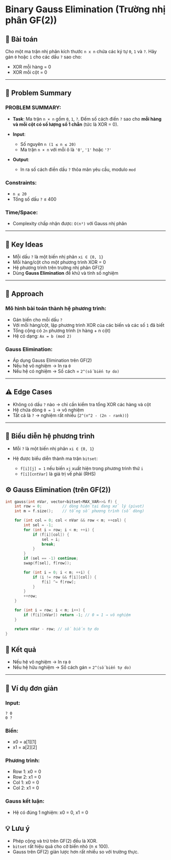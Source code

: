 # Binary Gauss Elimination (Trường nhị phân GF(2))

## 🎯 Bài toán

Cho một ma trận nhị phân kích thước `n x n` chứa các ký tự `0`, `1` và `?`.
Hãy gán `0` hoặc `1` cho các dấu `?` sao cho:

* XOR mỗi hàng = 0
* XOR mỗi cột = 0

---

## 📝 Problem Summary

### PROBLEM SUMMARY:

* **Task**: Ma trận `n × n` gồm `0`, `1`, `?`. Đếm số cách điền `?` sao cho **mỗi hàng và mỗi cột có số lượng số 1 chẵn** (tức là XOR = 0).
* **Input**:

  * Số nguyên `n (1 ≤ n ≤ 20)`
  * Ma trận `n × n` với mỗi ô là `'0'`, `'1'` hoặc `'?'`
* **Output**:

  * In ra số cách điền dấu `?` thỏa mãn yêu cầu, modulo `mod`

### Constraints:

* `n ≤ 20`
* Tổng số dấu `?` ≤ 400

### Time/Space:

* Complexity chấp nhận được: `O(n³)` với Gauss nhị phân

---

## 🔑 Key Ideas

* Mỗi dấu `?` là một biến nhị phân `xi ∈ {0, 1}`
* Mỗi hàng/cột cho một phương trình XOR = 0
* Hệ phương trình trên trường nhị phân GF(2)
* Dùng **Gauss Elimination** để khử và tính số nghiệm

---

## 🚀 Approach

### Mô hình bài toán thành hệ phương trình:

* Gán biến cho mỗi dấu `?`
* Với mỗi hàng/cột, lập phương trình XOR của các biến và các số `1` đã biết
* Tổng cộng có `2n` phương trình (n hàng + n cột)
* Hệ có dạng: `Ax = b (mod 2)`

### Gauss Elimination:

* Áp dụng Gauss Elimination trên GF(2)
* Nếu hệ vô nghiệm → In ra `0`
* Nếu hệ có nghiệm → Số cách = `2^(số biến tự do)`

---

## ⚠️ Edge Cases

* Không có dấu `?` nào → chỉ cần kiểm tra tổng XOR các hàng và cột
* Hệ chứa dòng `0 = 1` → vô nghiệm
* Tất cả là `?` → nghiệm rất nhiều (`2^(n^2 - (2n - rank))`)

---

## 🧮 Biểu diễn hệ phương trình

* Mỗi `?` là một biến nhị phân `xi ∈ {0, 1}`
* Hệ được biểu diễn thành ma trận `bitset`:

  * `f[i][j] = 1` nếu biến `xj` xuất hiện trong phương trình thứ `i`
  * `f[i][cntVar]` là giá trị vế phải (RHS)

## ⚙️ Gauss Elimination (trên GF(2))

```cpp
int gauss(int nVar, vector<bitset<MAX_VAR>>& f) {
    int row = 0;         // dòng hiện tại đang xử lý (pivot)
    int m = f.size();    // tổng số phương trình (số dòng)

    for (int col = 0; col < nVar && row < m; ++col) {
        int sel = -1;
        for (int i = row; i < m; ++i) {
            if (f[i][col]) {
                sel = i;
                break;
            }
        }
        if (sel == -1) continue;
        swap(f[sel], f[row]);

        for (int i = 0; i < m; ++i) {
            if (i != row && f[i][col]) {
                f[i] ^= f[row];
            }
        }
        ++row;
    }

    for (int i = row; i < m; i++) {
        if (f[i][nVar]) return -1; // 0 = 1 → vô nghiệm
    }

    return nVar - row; // số biến tự do
}
```

## 📄 Kết quả

* Nếu hệ vô nghiệm → In ra `0`
* Nếu hệ hữu nghiệm → Số cách gán = `2^(số biến tự do)`

---

## 🧐 Ví dụ đơn giản

### Input:

```
? 0
0 ?
```

### Biến:

* x0 = a\[1]\[1]
* x1 = a\[2]\[2]

### Phương trình:

* Row 1: x0 = 0
* Row 2: x1 = 0
* Col 1: x0 = 0
* Col 2: x1 = 0

### Gauss kết luận:

* Hệ có đúng 1 nghiệm: x0 = 0, x1 = 0

## 💡 Lưu ý

* Phép cộng và trừ trên GF(2) đều là XOR.
* `bitset` rất hiệu quả cho cỡ biến nhỏ (n ≤ 100).
* Gauss trên GF(2) giản lược hơn rất nhiều so với trường thực.

